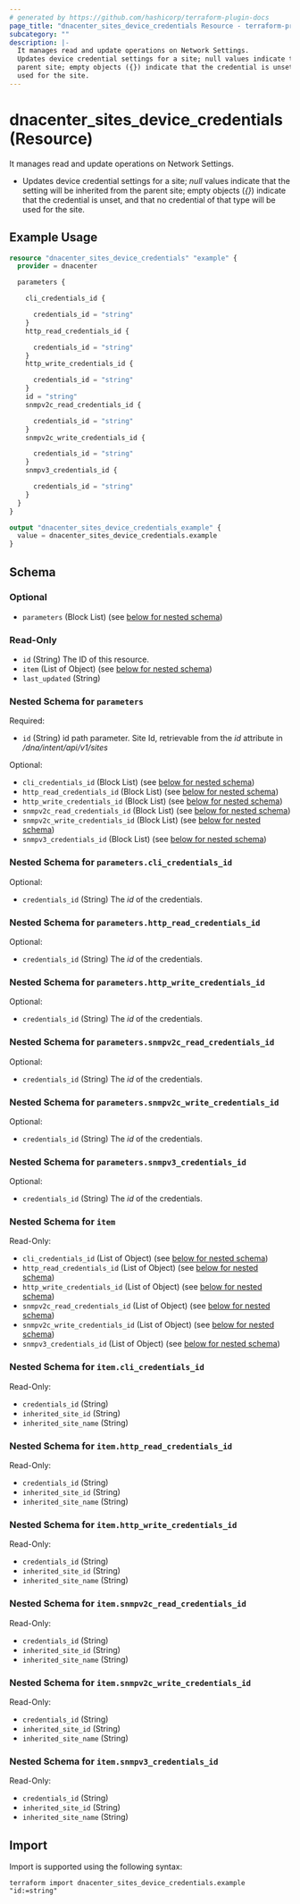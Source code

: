 ```yaml
---
# generated by https://github.com/hashicorp/terraform-plugin-docs
page_title: "dnacenter_sites_device_credentials Resource - terraform-provider-dnacenter"
subcategory: ""
description: |-
  It manages read and update operations on Network Settings.
  Updates device credential settings for a site; null values indicate that the setting will be inherited from the
  parent site; empty objects ({}) indicate that the credential is unset, and that no credential of that type will be
  used for the site.
---
```


# dnacenter_sites_device_credentials (Resource)

It manages read and update operations on Network Settings.

- Updates device credential settings for a site; *null* values indicate that the setting will be inherited from the
parent site; empty objects (*{}*) indicate that the credential is unset, and that no credential of that type will be
used for the site.

## Example Usage

```terraform
resource "dnacenter_sites_device_credentials" "example" {
  provider = dnacenter

  parameters {

    cli_credentials_id {

      credentials_id = "string"
    }
    http_read_credentials_id {

      credentials_id = "string"
    }
    http_write_credentials_id {

      credentials_id = "string"
    }
    id = "string"
    snmpv2c_read_credentials_id {

      credentials_id = "string"
    }
    snmpv2c_write_credentials_id {

      credentials_id = "string"
    }
    snmpv3_credentials_id {

      credentials_id = "string"
    }
  }
}

output "dnacenter_sites_device_credentials_example" {
  value = dnacenter_sites_device_credentials.example
}
```

<!-- schema generated by tfplugindocs -->
## Schema

### Optional

- `parameters` (Block List) (see [below for nested schema](#nestedblock--parameters))

### Read-Only

- `id` (String) The ID of this resource.
- `item` (List of Object) (see [below for nested schema](#nestedatt--item))
- `last_updated` (String)

<a id="nestedblock--parameters"></a>
### Nested Schema for `parameters`

Required:

- `id` (String) id path parameter. Site Id, retrievable from the *id* attribute in */dna/intent/api/v1/sites*

Optional:

- `cli_credentials_id` (Block List) (see [below for nested schema](#nestedblock--parameters--cli_credentials_id))
- `http_read_credentials_id` (Block List) (see [below for nested schema](#nestedblock--parameters--http_read_credentials_id))
- `http_write_credentials_id` (Block List) (see [below for nested schema](#nestedblock--parameters--http_write_credentials_id))
- `snmpv2c_read_credentials_id` (Block List) (see [below for nested schema](#nestedblock--parameters--snmpv2c_read_credentials_id))
- `snmpv2c_write_credentials_id` (Block List) (see [below for nested schema](#nestedblock--parameters--snmpv2c_write_credentials_id))
- `snmpv3_credentials_id` (Block List) (see [below for nested schema](#nestedblock--parameters--snmpv3_credentials_id))

<a id="nestedblock--parameters--cli_credentials_id"></a>
### Nested Schema for `parameters.cli_credentials_id`

Optional:

- `credentials_id` (String) The *id* of the credentials.


<a id="nestedblock--parameters--http_read_credentials_id"></a>
### Nested Schema for `parameters.http_read_credentials_id`

Optional:

- `credentials_id` (String) The *id* of the credentials.


<a id="nestedblock--parameters--http_write_credentials_id"></a>
### Nested Schema for `parameters.http_write_credentials_id`

Optional:

- `credentials_id` (String) The *id* of the credentials.


<a id="nestedblock--parameters--snmpv2c_read_credentials_id"></a>
### Nested Schema for `parameters.snmpv2c_read_credentials_id`

Optional:

- `credentials_id` (String) The *id* of the credentials.


<a id="nestedblock--parameters--snmpv2c_write_credentials_id"></a>
### Nested Schema for `parameters.snmpv2c_write_credentials_id`

Optional:

- `credentials_id` (String) The *id* of the credentials.


<a id="nestedblock--parameters--snmpv3_credentials_id"></a>
### Nested Schema for `parameters.snmpv3_credentials_id`

Optional:

- `credentials_id` (String) The *id* of the credentials.



<a id="nestedatt--item"></a>
### Nested Schema for `item`

Read-Only:

- `cli_credentials_id` (List of Object) (see [below for nested schema](#nestedobjatt--item--cli_credentials_id))
- `http_read_credentials_id` (List of Object) (see [below for nested schema](#nestedobjatt--item--http_read_credentials_id))
- `http_write_credentials_id` (List of Object) (see [below for nested schema](#nestedobjatt--item--http_write_credentials_id))
- `snmpv2c_read_credentials_id` (List of Object) (see [below for nested schema](#nestedobjatt--item--snmpv2c_read_credentials_id))
- `snmpv2c_write_credentials_id` (List of Object) (see [below for nested schema](#nestedobjatt--item--snmpv2c_write_credentials_id))
- `snmpv3_credentials_id` (List of Object) (see [below for nested schema](#nestedobjatt--item--snmpv3_credentials_id))

<a id="nestedobjatt--item--cli_credentials_id"></a>
### Nested Schema for `item.cli_credentials_id`

Read-Only:

- `credentials_id` (String)
- `inherited_site_id` (String)
- `inherited_site_name` (String)


<a id="nestedobjatt--item--http_read_credentials_id"></a>
### Nested Schema for `item.http_read_credentials_id`

Read-Only:

- `credentials_id` (String)
- `inherited_site_id` (String)
- `inherited_site_name` (String)


<a id="nestedobjatt--item--http_write_credentials_id"></a>
### Nested Schema for `item.http_write_credentials_id`

Read-Only:

- `credentials_id` (String)
- `inherited_site_id` (String)
- `inherited_site_name` (String)


<a id="nestedobjatt--item--snmpv2c_read_credentials_id"></a>
### Nested Schema for `item.snmpv2c_read_credentials_id`

Read-Only:

- `credentials_id` (String)
- `inherited_site_id` (String)
- `inherited_site_name` (String)


<a id="nestedobjatt--item--snmpv2c_write_credentials_id"></a>
### Nested Schema for `item.snmpv2c_write_credentials_id`

Read-Only:

- `credentials_id` (String)
- `inherited_site_id` (String)
- `inherited_site_name` (String)


<a id="nestedobjatt--item--snmpv3_credentials_id"></a>
### Nested Schema for `item.snmpv3_credentials_id`

Read-Only:

- `credentials_id` (String)
- `inherited_site_id` (String)
- `inherited_site_name` (String)

## Import

Import is supported using the following syntax:

```shell
terraform import dnacenter_sites_device_credentials.example "id:=string"
```
